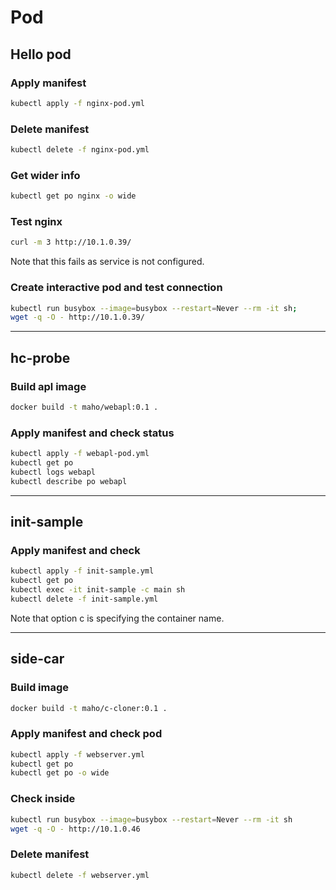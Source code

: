 # Pod

## Hello pod

### Apply manifest

```bash
kubectl apply -f nginx-pod.yml
```

### Delete manifest

```bash
kubectl delete -f nginx-pod.yml
```

### Get wider info

```bash
kubectl get po nginx -o wide
```

### Test nginx

```bash
curl -m 3 http://10.1.0.39/
```

Note that this fails as service is not configured.

### Create interactive pod and test connection

```bash
kubectl run busybox --image=busybox --restart=Never --rm -it sh;
wget -q -O - http://10.1.0.39/
```

---

## hc-probe

### Build apl image

```bash
docker build -t maho/webapl:0.1 .
```

### Apply manifest and check status

```bash
kubectl apply -f webapl-pod.yml
kubectl get po
kubectl logs webapl
kubectl describe po webapl
```

---

## init-sample

### Apply manifest and check

```bash
kubectl apply -f init-sample.yml
kubectl get po
kubectl exec -it init-sample -c main sh
kubectl delete -f init-sample.yml
```

Note that option c is specifying the container name.

---

## side-car

### Build image

```bash
docker build -t maho/c-cloner:0.1 .
```

### Apply manifest and check pod

```bash
kubectl apply -f webserver.yml
kubectl get po
kubectl get po -o wide
```

### Check inside

```bash
kubectl run busybox --image=busybox --restart=Never --rm -it sh
wget -q -O - http://10.1.0.46
```

### Delete manifest

```bash
kubectl delete -f webserver.yml
```
